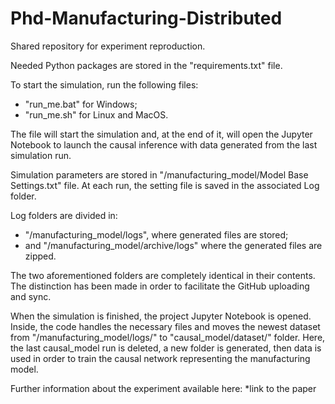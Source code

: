 # Phd-Manufacturing-Distributed
Shared repository for experiment reproduction.

Needed Python packages are stored in the "requirements.txt" file.

To start the simulation, run the following files:
- "run_me.bat" for Windows;
- "run_me.sh" for Linux and MacOS.

The file will start the simulation and, at the end of it, will open the Jupyter Notebook to launch the causal inference 
with data generated from the last simulation run. 

Simulation parameters are stored in "/manufacturing_model/Model Base Settings.txt" file.
At each run, the setting file is saved in the associated Log folder. 

Log folders are divided in:
- "/manufacturing_model/logs", where generated files are stored;
- and "/manufacturing_model/archive/logs" where the generated files are zipped. 

The two aforementioned folders are completely identical in their contents. The distinction has been made in order to 
facilitate the GitHub uploading and sync.

When the simulation is finished, the project Jupyter Notebook is opened. Inside, the code handles the necessary files 
and moves the newest dataset from "/manufacturing_model/logs/" to "causal_model/dataset/" folder. Here, the last 
causal_model run is deleted, a new folder is generated, then data is used in order to train the causal network 
representing the manufacturing model.

Further information about the experiment available here: 
*link to the paper